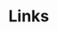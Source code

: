 # Links

<lively-import src="_navigation.html"></lively-import>

<script>
  import FileCache from "src/client/fileindex.js"
  import Paths from "src/client/paths.js"
  
  var container = lively.query(this, "lively-container");
  (async () => {
    var table = await lively.create("table", this)
    
    var update = document.createElement("button");
    update.addEventListener("click", async () => {
      try {
        await FileCache.current().updateAllLinks()
      } catch(e) {
        lively.notify("Error while analyzing links", e)
      }
      updateTable()
      lively.notify("updated all links")
    });
    update.innerHTML = "update";

    var button = document.createElement("button");
    var sorted = false
    button.addEventListener("click", () => {
      sorted = !sorted
      updateTable(sorted)
    });
    button.innerHTML = "sort";
    
    var data
    var updateTable = async (sorted) => {
      table.innerHTML = ""
      var files = (await FileCache.current().db.links.toArray());
      data = files
          .filter(ea => ea.url.match(lively4url)) // only show local files...
          // .slice(0,100) // #DEV
    
      data = data.sortBy(ea => ea.url)
    
      if (sorted) {
        data = data.sortBy(ea => ea.status)
      }

      data.forEach(ea => {
        var base = ea.url.replace(/[^/]*$/,"")
        var normalized = Paths.normalizePath(ea.link, ea.url)
        var color = ""
        if (ea.status == "broken") color = "color:red"
        
        var row = <tr >
            <td>{ea.status}</td>
            <td>{ea.location}</td>
            <td><a href={ea.url}>{ea.url.replace(lively4url, "")}</a></td>
            <td><a style={color} href={normalized}>{ea.link.replace(lively4url, "")}</a></td>
          </tr>
            // <td><a href={normalized}>{normalized}</a></td>
        table.appendChild(row)
        lively.html.fixLinks([row], base, (path) => {lively.openBrowser(path)});
      })
    }
    
    updateTable()
    
    var div = document.createElement("div")
    div.appendChild(update)
    div.appendChild(button)
    div.appendChild(table)
    return div
  })()
</script>
